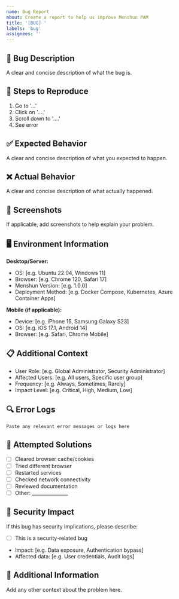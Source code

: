 ```yaml
---
name: Bug Report
about: Create a report to help us improve Menshun PAM
title: '[BUG] '
labels: 'bug'
assignees: ''
---
```


## 🐛 Bug Description
A clear and concise description of what the bug is.

## 🔄 Steps to Reproduce
1. Go to '...'
2. Click on '....'
3. Scroll down to '....'
4. See error

## ✅ Expected Behavior
A clear and concise description of what you expected to happen.

## ❌ Actual Behavior
A clear and concise description of what actually happened.

## 📸 Screenshots
If applicable, add screenshots to help explain your problem.

## 🖥️ Environment Information
**Desktop/Server:**
- OS: [e.g. Ubuntu 22.04, Windows 11]
- Browser: [e.g. Chrome 120, Safari 17]
- Menshun Version: [e.g. 1.0.0]
- Deployment Method: [e.g. Docker Compose, Kubernetes, Azure Container Apps]

**Mobile (if applicable):**
- Device: [e.g. iPhone 15, Samsung Galaxy S23]
- OS: [e.g. iOS 17.1, Android 14]
- Browser: [e.g. Safari, Chrome Mobile]

## 📋 Additional Context
- User Role: [e.g. Global Administrator, Security Administrator]
- Affected Users: [e.g. All users, Specific user group]
- Frequency: [e.g. Always, Sometimes, Rarely]
- Impact Level: [e.g. Critical, High, Medium, Low]

## 🔍 Error Logs
```
Paste any relevant error messages or logs here
```

## 🧪 Attempted Solutions
- [ ] Cleared browser cache/cookies
- [ ] Tried different browser
- [ ] Restarted services
- [ ] Checked network connectivity
- [ ] Reviewed documentation
- [ ] Other: _______________

## 🚨 Security Impact
If this bug has security implications, please describe:
- [ ] This is a security-related bug
- Impact: [e.g. Data exposure, Authentication bypass]
- Affected data: [e.g. User credentials, Audit logs]

## 📝 Additional Information
Add any other context about the problem here.